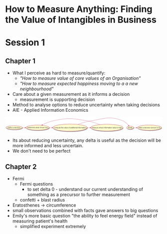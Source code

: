 # How to Measure Anything: Finding the Value of Intangibles in Business

# Session 1
## Chapter 1
* What I perceive as hard to measure/quantify:
  * *"How to measure value of core values of an Organisation"*
  * *"How to measure expected happiness moving to a a new neighbourhood"*
* Care about a given measurement as it informs a decision
  * measurement is supporting decision
* Method to analyse options to reduce uncertainty when taking decisions
* AIE - Applied Information Economics

<!--
```
@startuml images/aie_method
!include diagrams/aie_method.puml
@enduml
```
-->
![](images/aie_method.png)

* Its about reducing uncertainty, any delta is useful as the decision will be more informed and less uncertain.
* We don't need to be perfect

## Chapter 2
* Fermi
  * Fermi questions
    * to set delta 0 - understand our current understanding of something as a precursor to further measurement
  * confetti + blast radius
* Eratosthenes -> circumference
* small observations combined with facts gave answers to big questions
* Emily's more basic question "the ability to feel energy field" instead of measuring patient's health
  * simplified experiment extremely

